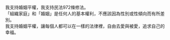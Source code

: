 我支持婚姻平權，我支持民法972條修法。  
「組織家庭」和「婚姻」是任何人的基本權利，不應該因為性別或性傾向而有所差別。  
 我支持婚姻平權，讓每個人都可以在一樣的法律裡，自由去愛與被愛，追求自己的幸福。 
